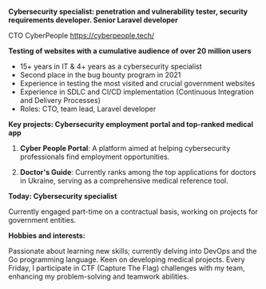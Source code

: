 **Cybersecurity specialist: penetration and vulnerability tester, security requirements developer. Senior Laravel developer**

CTO CyberPeople
https://cyberpeople.tech/

**Testing of websites with a cumulative audience of over 20 million users**

- 15+ years in IT & 4+ years as a cybersecurity specialist
- Second place in the bug bounty program in 2021
- Experience in testing the most visited and crucial government websites
- Experience in SDLC and CI/CD implementation (Continuous Integration and Delivery Processes)
- Roles: CTO, team lead, Laravel developer

**Key projects: Cybersecurity employment portal and top-ranked medical app**

1. **Cyber People Portal**: A platform aimed at helping cybersecurity professionals find employment opportunities.

2. **Doctor's Guide**: Currently ranks among the top applications for doctors in Ukraine, serving as a comprehensive medical reference tool.

**Today: Cybersecurity specialist**

Currently engaged part-time on a contractual basis, working on projects for government entities.

**Hobbies and interests:**

Passionate about learning new skills; currently delving into DevOps and the Go programming language. Keen on developing medical projects. Every Friday, I participate in CTF (Capture The Flag) challenges with my team, enhancing my problem-solving and teamwork abilities.
